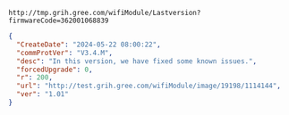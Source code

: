 `http://tmp.grih.gree.com/wifiModule/Lastversion?firmwareCode=362001068839`

```json
{
  "CreateDate": "2024-05-22 08:00:22",
  "commProtVer": "V3.4.M",
  "desc": "In this version, we have fixed some known issues.",
  "forcedUpgrade": 0,
  "r": 200,
  "url": "http://test.grih.gree.com/wifiModule/image/19198/1114144",
  "ver": "1.01"
}
```